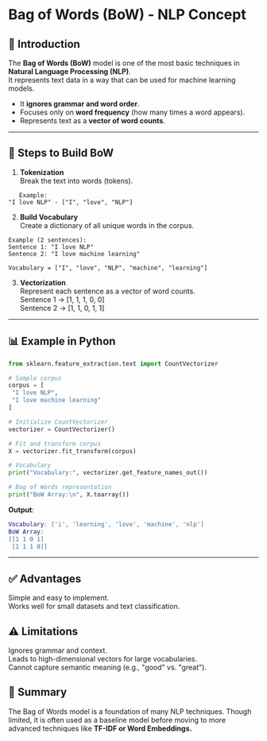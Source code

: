 # Bag of Words (BoW) - NLP Concept

## 📌 Introduction
The **Bag of Words (BoW)** model is one of the most basic techniques in **Natural Language Processing (NLP)**.  
It represents text data in a way that can be used for machine learning models.  

- It **ignores grammar and word order**.
- Focuses only on **word frequency** (how many times a word appears).
- Represents text as a **vector of word counts**.

---

## 📝 Steps to Build BoW
1. **Tokenization**  
   Break the text into words (tokens).  

```
   Example:  
"I love NLP" - ["I", "love", "NLP"]
```

2. **Build Vocabulary**  
Create a dictionary of all unique words in the corpus.  

```
Example (2 sentences):  
Sentence 1: "I love NLP"
Sentence 2: "I love machine learning"

Vocabulary = ["I", "love", "NLP", "machine", "learning"]
```

3. **Vectorization**  
Represent each sentence as a vector of word counts.  
Sentence 1 → [1, 1, 1, 0, 0]\
Sentence 2 → [1, 1, 0, 1, 1]

---

## 📊 Example in Python
```python
from sklearn.feature_extraction.text import CountVectorizer

# Sample corpus
corpus = [
 "I love NLP",
 "I love machine learning"
]

# Initialize CountVectorizer
vectorizer = CountVectorizer()

# Fit and transform corpus
X = vectorizer.fit_transform(corpus)

# Vocabulary
print("Vocabulary:", vectorizer.get_feature_names_out())

# Bag of Words representation
print("BoW Array:\n", X.toarray())
```

**Output**:
```lua
Vocabulary: ['i', 'learning', 'love', 'machine', 'nlp']
BoW Array:
[[1 1 0 1]
 [1 1 1 0]]
```

---

## ✅ Advantages
Simple and easy to implement.\
Works well for small datasets and text classification.

## ⚠️ Limitations
Ignores grammar and context.\
Leads to high-dimensional vectors for large vocabularies.\
Cannot capture semantic meaning (e.g., "good" vs. "great").

## 🚀 Summary
The Bag of Words model is a foundation of many NLP techniques.
Though limited, it is often used as a baseline model before moving to more advanced techniques like **TF-IDF or Word Embeddings.**

